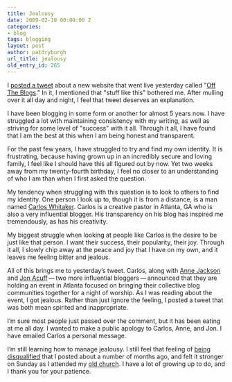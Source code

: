 ```yaml
---
title: Jealousy
date: 2009-02-10 00:00:00 Z
categories:
- blog
tags: blogging
layout: post
author: patdryburgh
url_title: jealousy
old_entry_id: 265
---
```


I <a href="http://twitter.com/patdryburgh/status/1193232824">posted a tweet</a> about a new website that went live yesterday called "<a href="http://offtheblogs.com/">Off The Blogs</a>." In it, I mentioned that "stuff like this" bothered me. After mulling over it all day and night, I feel that tweet deserves an explanation.

I have been blogging in some form or another for almost 5 years now. I have struggled a lot with maintaining consistency with my writing, as well as striving for some level of "success" with it all. Through it all, I have found that I am the best at this when I am being honest and transparent.

For the past few years, I have struggled to try and find my own identity. It is frustrating, because having grown up in an incredibly secure and loving family, I feel like I should have this all figured out by now. Yet two weeks away from my twenty-fourth birthday, I feel no closer to an understanding of who I am than when I first asked the question.

My tendency when struggling with this question is to look to others to find my identity. One person I look up to, though it is from a distance, is a man named <a href="http://ragamuffinsoul.com/">Carlos Whitaker</a>. Carlos is a creative pastor in Atlanta, GA who is also a very influential blogger. His transparency on his blog has inspired me tremendously, as has his creativity.

My biggest struggle when looking at people like Carlos is the desire to be just like that person. I want their success, their popularity, their joy. Through it all, I slowly chip away at the peace and joy that I have on my own, and it leaves me feeling bitter and jealous.

All of this brings me to yesterday’s tweet. Carlos, along with <a href="http://flowerdust.net/">Anne Jackson</a> and <a href="http://stuffchristianslike.net/">Jon Acuff</a> — two more influential bloggers — announced that they are holding an event in Atlanta focused on bringing their collective blog communities together for a night of worship. As I was reading about the event, I got jealous. Rather than just ignore the feeling, I posted a tweet that was both mean spirited and inappropriate.

I’m sure most people just passed over the comment, but it has been eating at me all day. I wanted to make a public apology to Carlos, Anne, and Jon. I have emailed Carlos a personal message.

I’m still learning how to manage jealousy. I still feel that feeling of <a href="http://patdryburgh.net/blog/could-i-go-to-church/">being disqualified</a> that I posted about a number of months ago, and felt it stronger on Sunday as I attended my <a href="http://connexuscommunity.com/">old church</a>. I have a lot of growing up to do, and I thank you for your patience.